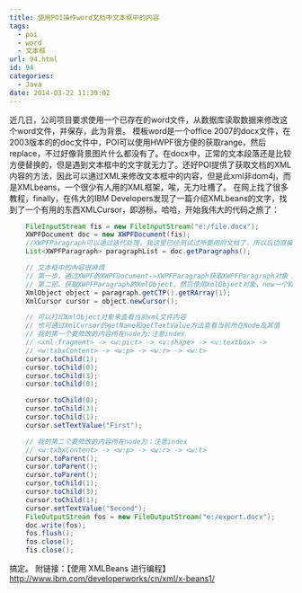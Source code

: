 ```yaml
---
title: 使用POI操作word文档中文本框中的内容
tags:
  - poi
  - word
  - 文本框
url: 94.html
id: 94
categories:
  - Java
date: 2014-03-22 11:39:02
---
```

近几日，公司项目要求使用一个已存在的word文件，从数据库读取数据来修改这个word文件，并保存，此为背景。 模板word是一个office 2007的docx文件，在2003版本的的doc文件中，POI可以使用HWPF很方便的获取range，然后replace，不过好像背景图片什么都没有了。在docx中，正常的文本段落还是比较方便替换的，但是遇到文本框中的文字就无力了。还好POI提供了获取文档的XML内容的方法，因此可以通过XML来修改文本框中的内容，但是此xml非dom4j，而是XMLbeans，一个很少有人用的XML框架，唉，无力吐槽了。 在网上找了很多教程，finally，在伟大的IBM Developers发现了一篇介绍XMLbeans的文字，找到了一个有用的东西XMLCursor，即游标，哈哈，开始我伟大的代码之旅了：

<!-- more -->

```java
	FileInputStream fis = new FileInputStream("e:/file.docx");
	XWPFDocument doc = new XWPFDocument(fis);
	//XWPFParagraph可以通过迭代处理，我这里已经测试过所要用的文档了，所以后边直接使用paragraphList.get(10)
	List<XWPFParagraph> paragraphList = doc.getParagraphs();

	// 文本框中的內容很麻煩
	// 第一步，通过XWPF的XWPFDocument->XWPFParagraph获取XWPFParagraph对象 XWPFParagraph paragraph = paragraphList.get(10);
	// 第二部，获取XWPFParagraph的XmlObject，然后使用XmlObject对象，new一个XmlCursor
	XmlObject object = paragraph.getCTP().getRArray(1);
	XmlCursor cursor = object.newCursor();

	// 可以打印XmlObject对象来查看当前xml文件内容
	// 也可通过XmlCursor的getName和getTextValue方法查看当前所在Node及其值
	// 我的第一个要修改的内容所在node为:注意index
	// <xml-fragment> -> <w:pict> -> <v:shape> -> <v:textbox> ->
	// <w:txbxContent> -> <w:p> -> <w:r> -> <w:t>
	cursor.toChild(1);
	cursor.toChild(0);
	cursor.toChild(3);
	cursor.toChild(0);

	cursor.toChild(0);
	cursor.toChild(3);
	cursor.toChild(1);
	cursor.setTextValue("First");

	// 我的第二个要修改的内容所在node为：注意index
	// <w:txbxContent> -> <w:p> -> <w:r> -> <w:t>
	cursor.toParent();
	cursor.toParent();
	cursor.toParent();
	cursor.toChild(1);
	cursor.toChild(3);
	cursor.toChild(1);
	cursor.setTextValue("Second");
	FileOutputStream fos = new FileOutputStream("e:/export.docx");
	doc.write(fos);
	fos.flush();
	fos.close();
	fis.close();
```

搞定。 附链接：【使用 XMLBeans 进行编程】http://www.ibm.com/developerworks/cn/xml/x-beans1/